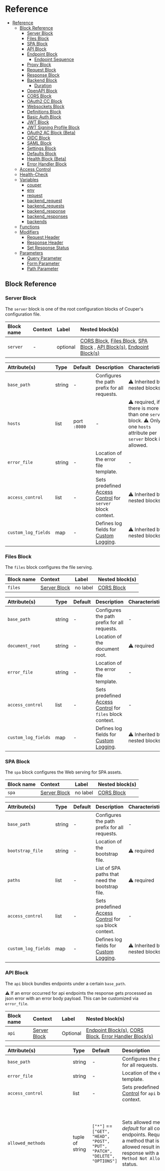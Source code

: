 # Reference

- [Reference](#reference)
  - [Block Reference](#block-reference)
    - [Server Block](#server-block)
    - [Files Block](#files-block)
    - [SPA Block](#spa-block)
    - [API Block](#api-block)
    - [Endpoint Block](#endpoint-block)
      - [Endpoint Sequence](#endpoint-sequence)
    - [Proxy Block](#proxy-block)
    - [Request Block](#request-block)
    - [Response Block](#response-block)
    - [Backend Block](#backend-block)
      - [Duration](#duration)
    - [OpenAPI Block](#openapi-block)
    - [CORS Block](#cors-block)
    - [OAuth2 CC Block](#oauth2-cc-block)
    - [Websockets Block](#websockets-block)
    - [Definitions Block](#definitions-block)
    - [Basic Auth Block](#basic-auth-block)
    - [JWT Block](#jwt-block)
    - [JWT Signing Profile Block](#jwt-signing-profile-block)
    - [OAuth2 AC Block (Beta)](#oauth2-ac-block-beta)
    - [OIDC Block](#oidc-block)
    - [SAML Block](#saml-block)
    - [Settings Block](#settings-block)
    - [Defaults Block](#defaults-block)
    - [Health Block (Beta)](#health-block)
    - [Error Handler Block](#error-handler-block)
  - [Access Control](#access-control)
  - [Health-Check](#health-check)
  - [Variables](#variables)
    - [couper](#couper)
    - [env](#env)
    - [request](#request)
    - [backend_request](#backend_request)
    - [backend_requests](#backend_requests)
    - [backend_response](#backend_response)
    - [backend_responses](#backend_responses)
    - [backends](#backends)
  - [Functions](#functions)
  - [Modifiers](#modifiers)
    - [Request Header](#request-header)
    - [Response Header](#response-header)
    - [Set Response Status](#set-response-status)
  - [Parameters](#parameters)
    - [Query Parameter](#query-parameter)
    - [Form Parameter](#form-parameter)
    - [Path Parameter](#path-parameter)

## Block Reference

### Server Block

The `server` block is one of the root configuration blocks of Couper's configuration file.

| Block name | Context | Label            | Nested block(s) |
| :--------- | :------ | :--------------- | :-------------- |
| `server`   | -       | optional | [CORS Block](#cors-block), [Files Block](#files-block), [SPA Block](#spa-block) , [API Block(s)](#api-block), [Endpoint Block(s)](#endpoint-block) |

| Attribute(s)     | Type   | Default      | Description | Characteristic(s) | Example |
| :--------------- | :----- | :----------- | :---------- | :---------------- | :------ |
| `base_path`      | string | -            | Configures the path prefix for all requests. | &#9888; Inherited by nested blocks. | `base_path = "/api"` |
| `hosts`          | list   | port `:8080` | - | &#9888; required, if there is more than one `server` block. &#9888; Only one `hosts` attribute per `server` block is allowed. | `hosts = ["example.com", "localhost:9090"]` |
| `error_file`     | string | -            | Location of the error file template. | - | `error_file = "./my_error_page.html"` |
| `access_control` | list   | -            | Sets predefined [Access Control](#access-control) for `server` block context. | &#9888; Inherited by nested blocks. | `access_control = ["foo"]` |
| `custom_log_fields` | map | -            | Defines log fields for [Custom Logging](LOGS.md#custom-logging). | &#9888; Inherited by nested blocks. | - |

### Files Block

The `files` block configures the file serving.

| Block name | Context                       | Label    | Nested block(s)           |
| :--------- | :---------------------------- | :------- | :------------------------ |
| `files`    | [Server Block](#server-block) | no label | [CORS Block](#cors-block) |

| Attribute(s)     | Type   | Default | Description | Characteristic(s) | Example |
| :--------------- | :----- | :------ | :---------- | :---------------- | :------ |
| `base_path`      | string | -       | Configures the path prefix for all requests. | - | `base_path = "/files"` |
| `document_root`  | string | -       | Location of the document root. | &#9888; required | `document_root = "./htdocs"` |
| `error_file`     | string | -       | Location of the error file template. | - | - |
| `access_control` | list   | -       | Sets predefined [Access Control](#access-control) for `files` block context. | - | `access_control = ["foo"]` |
| `custom_log_fields` | map | -       | Defines log fields for [Custom Logging](LOGS.md#custom-logging). | &#9888; Inherited by nested blocks. | - |

### SPA Block

The `spa` block configures the Web serving for SPA assets.

| Block name | Context                       | Label    | Nested block(s)           |
| :--------- | :---------------------------- | :------- | :------------------------ |
| `spa`      | [Server Block](#server-block) | no label | [CORS Block](#cors-block) |

| Attribute(s)     | Type   | Default | Description | Characteristic(s) | Example |
| :--------------- | :----- | :------ | :---------- | :---------------- | :------ |
| `base_path`      | string | -       | Configures the path prefix for all requests. | - | `base_path = "/assets"` |
| `bootstrap_file` | string | -       | Location of the bootstrap file. | &#9888; required | `bootstrap_file = "./htdocs/index.html"` |
| `paths`          | list   | -       | List of SPA paths that need the bootstrap file. | &#9888; required | `paths = ["/app/**"]` |
| `access_control` | list   | -       | Sets predefined [Access Control](#access-control) for `spa` block context. | - | `access_control = ["foo"]` |
| `custom_log_fields` | map | -       | Defines log fields for [Custom Logging](LOGS.md#custom-logging). | &#9888; Inherited by nested blocks. | - |

### API Block

The `api` block bundles endpoints under a certain `base_path`.

&#9888; If an error occurred for api endpoints the response gets processed
as json error with an error body payload. This can be customized via `error_file`.

|Block name|Context|Label|Nested block(s)|
| :-----------| :-----------| :-----------| :-----------|
|`api`|[Server Block](#server-block)|Optional| [Endpoint Block(s)](#endpoint-block), [CORS Block](#cors-block), [Error Handler Block(s)](#error-handler-block) |

| Attribute(s) | Type |Default|Description|Characteristic(s)| Example|
| :------------------------------  | :--------------- | :--------------- | :--------------- | :--------------- | :--------------- |
|`base_path`|string|-|Configures the path prefix for all requests.|| `base_path = "/v1"`|
| `error_file` |string|-|Location of the error file template.|-|`error_file = "./my_error_body.json"`|
| `access_control` |list|-|Sets predefined [Access Control](#access-control) for `api` block context.|&#9888; Inherited by nested blocks.| `access_control = ["foo"]`|
| `allowed_methods` | tuple of string | `["*"]` == `["GET", "HEAD", "POST", "PUT", "PATCH", "DELETE", "OPTIONS"]` | Sets allowed methods as _default_ for all contained endpoints. Requests with a method that is not allowed result in an error response with a `405 Method Not Allowed` status. | The default value `*` can be combined with additional methods. Methods are matched case-insensitively. `Access-Control-Allow-Methods` is only sent in response to a [CORS](#cors-block) preflight request, if the method requested by `Access-Control-Request-Method` is an allowed method. | `allowed_methods = ["GET", "POST"]` or `allowed_methods = ["*", "BREW"]` |
| `beta_required_permission` |string or object|-|Permission required to use this API (see [error type](ERRORS.md#error-types) `beta_insufficient_scope`).|If the value is a string, the same permission applies to all request methods. If there are different permissions for different request methods, use an object with the request methods as keys and string values. Methods not specified in this object are not permitted (see [error type](ERRORS.md#error-types) `beta_operation_denied`). `"*"` is the key for "all other methods". A value `""` means "no (additional) permission required".| `beta_required_permission = "read"` or `beta_required_permission = { post = "write", "*" = "" }`|
| `custom_log_fields` | map | - | Defines log fields for [Custom Logging](LOGS.md#custom-logging). | &#9888; Inherited by nested blocks. | - |

### Endpoint Block

`endpoint` blocks define the entry points of Couper. The required _label_
defines the path suffix for the incoming client request. The `path` attribute
changes the path for the outgoing request (compare
[path mapping example](README.md#routing-path-mapping)). Each `endpoint` block must
produce an explicit or implicit client response.

| Block name | Context                                                | Label                                                                  | Nested block(s)                                                                                                                                                      |
|:-----------|:-------------------------------------------------------|:-----------------------------------------------------------------------|:---------------------------------------------------------------------------------------------------------------------------------------------------------------------|
| `endpoint` | [Server Block](#server-block), [API Block](#api-block) | &#9888; required, defines the path suffix for incoming client requests | [Proxy Block(s)](#proxy-block),  [Request Block(s)](#request-block), [Response Block](#response-block), [Error Handler Block(s)](#error-handler-block) |

<!-- TODO: decide how to place "modifier" in the reference table - same for other block which allow modifiers -->

| Attribute(s)            | Type             | Default | Description                                                                                                       | Characteristic(s)                                                                                                                                                                                                                                                                                                                                                                                                                               | Example                                                              |
|:------------------------|:-----------------|:--------|:------------------------------------------------------------------------------------------------------------------|:------------------------------------------------------------------------------------------------------------------------------------------------------------------------------------------------------------------------------------------------------------------------------------------------------------------------------------------------------------------------------------------------------------------------------------------------|:---------------------------------------------------------------------|
| `request_body_limit`    | string           | `64MiB` | Configures the maximum buffer size while accessing `request.form_body` or `request.json_body` content.            | &#9888; Valid units are: `KiB, MiB, GiB`                                                                                                                                                                                                                                                                                                                                                                                                        | `request_body_limit = "200KiB"`                                      |
| `path`                  | string           | -       | Changeable part of the upstream URL. Changes the path suffix of the outgoing request.                             | -                                                                                                                                                                                                                                                                                                                                                                                                                                               | -                                                                    |
| `access_control`        | list             | -       | Sets predefined [Access Control](#access-control) for `endpoint` block context.                                   | -                                                                                                                                                                                                                                                                                                                                                                                                                                               | `access_control = ["foo"]`                                           |
| `allowed_methods`       | tuple of string  | `["*"]` == `["GET", "HEAD", "POST", "PUT", "PATCH", "DELETE", "OPTIONS"]` | Sets allowed methods _overriding_ a default set in the containing `api` block. Requests with a method that is not allowed result in an error response with a `405 Method Not Allowed` status. | The default value `*` can be combined with additional methods. Methods are matched case-insensitively. `Access-Control-Allow-Methods` is only sent in response to a [CORS](#cors-block) preflight request, if the method requested by `Access-Control-Request-Method` is an allowed method. | `allowed_methods = ["GET", "POST"]` or `allowed_methods = ["*", "BREW"]` |
| `beta_required_permission` | string or object | -    | Permission required to use this endpoint (see [error type](ERRORS.md#error-types) `beta_insufficient_scope`).     | If the value is a string, the same permission applies to all request methods. If there are different permissions for different request methods, use an object with the request methods as keys and string values. Methods not specified in this object are not permitted (see [error type](ERRORS.md#error-types) `beta_operation_denied`). `"*"` is the key for "all other methods". A value `""` means "no (additional) permiossion required". | `beta_required_permission = "read"` or `beta_required_permission = { post = "write", "*" = "" }` |
| `custom_log_fields`     | map              | -       | Defines log fields for [Custom Logging](LOGS.md#custom-logging).                                                  | &#9888; Inherited by nested blocks.                                                                                                                                                                                                                                                                                                                                                                                                             | -                                                                    |
| [Modifiers](#modifiers) | -                | -       | -                                                                                                                 | -                                                                                                                                                                                                                                                                                                                                                                                                                                               | -                                                                    |

#### Endpoint Sequence

If `request` and/or `proxy` block definitions are sequential based on their `backend_responses.*` variable references
at load-time they will be executed sequentially. Unexpected responses can be caught with [error handling](ERRORS.md#endpoint-related-error_handler).

### Proxy Block

The `proxy` block creates and executes a proxy request to a backend service.

&#9888; Multiple  `proxy` and [Request Block](#request-block)s are executed in parallel.
<!-- TODO: shorten label text in table below and find better explanation for backend, backend reference or url - same for request block-->

| Block name | Context                           | Label                                                                                                                                                                                                                                          | Nested block(s)                                                                                                                                                                                                                                |
|:-----------|:----------------------------------|:-----------------------------------------------------------------------------------------------------------------------------------------------------------------------------------------------------------------------------------------------|:-----------------------------------------------------------------------------------------------------------------------------------------------------------------------------------------------------------------------------------------------|
| `proxy`    | [Endpoint Block](#endpoint-block) | &#9888; A `proxy` block or [Request Block](#request-block) w/o a label has an implicit label `"default"`. Only **one** `proxy` block or [Request Block](#request-block) w/ label `"default"` per [Endpoint Block](#endpoint-block) is allowed. | [Backend Block](#backend-block) (&#9888; required, if no [Backend Block](#backend-block) reference is defined or no `url` attribute is set.), [Websockets Block](#websockets-block) (&#9888; Either websockets attribute or block is allowed.) |

| Attribute(s)            | Type           | Default | Description                                                                                                                                                                                                                                                      | Characteristic(s)                                                                      | Example             |
|:------------------------|:---------------|:--------|:-----------------------------------------------------------------------------------------------------------------------------------------------------------------------------------------------------------------------------------------------------------------|:---------------------------------------------------------------------------------------|:--------------------|
| `backend`               | string         | -       | [Backend Block](#backend-block) reference, defined in [Definitions Block](#definitions-block)                                                                                                                                                                    | &#9888; required, if no [Backend Block](#backend-block) or `url` attribute is defined. | `backend = "foo"`   |
| `expected_status`       | list of number | -       | If defined, the response status code will be verified against this list of codes. If the status-code is unexpected an [`unexpected_status` error](ERRORS.md#error-types) can be handled with an [`error_handler`](ERRORS.md#endpoint-related-error_handler). | -                                                                                      | -                   |
| `url`                   | string         | -       | If defined, the host part of the URL must be the same as the `origin` attribute of the [Backend Block](#backend-block) (if defined).                                                                                                                             | -                                                                                      | -                   |
| `websockets`            | bool           | false   | Allows support for websockets. This attribute is only allowed in the 'default' `proxy` block. Other `proxy` blocks, [Request Blocks](#request-block) or [Response Blocks](#response-block) are not allowed in the current [Endpoint Block](#endpoint-block).     | &#9888; Either websockets attribute or block is allowed.                               | `websockets = true` |
| [Modifiers](#modifiers) | -              | -       | -                                                                                                                                                                                                                                                                | -                                                                                      | -                   |

### Request Block

The `request` block creates and executes a request to a backend service.

&#9888; Multiple [Proxy](#proxy-block) and `request` blocks are executed in parallel.

| Block name | Context                           | Label                                                                                                                                                                                                                                                                      | Nested block(s)                                                                                                             |
|:-----------|:----------------------------------|:---------------------------------------------------------------------------------------------------------------------------------------------------------------------------------------------------------------------------------------------------------------------------|:----------------------------------------------------------------------------------------------------------------------------|
| `request`  | [Endpoint Block](#endpoint-block)  |&#9888; A [Proxy Block](#proxy-block) or [Request Block](#request-block) w/o a label has an implicit label `"default"`. Only **one** [Proxy Block](#proxy-block) or [Request Block](#request-block) w/ label `"default"` per [Endpoint Block](#endpoint-block) is allowed.|[Backend Block](#backend-block) (&#9888; required, if no `backend` block reference is defined or no `url` attribute is set.|
<!-- TODO: add available http methods -->

| Attribute(s)      | Type                                  | Default | Description                                                                                                                                                                                                                                                                                      | Characteristic(s)                                                                                                                                                                      | Example           |
|:------------------|:--------------------------------------|:--------|:-------------------------------------------------------------------------------------------------------------------------------------------------------------------------------------------------------------------------------------------------------------------------------------------------|:---------------------------------------------------------------------------------------------------------------------------------------------------------------------------------------|:------------------|
| `backend`         | string                                | -       | `backend` block reference, defined in [Definitions Block](#definitions-block)                                                                                                                                                                                                                    | &#9888; required, if no [Backend Block](#backend-block) is defined.                                                                                                                    | `backend = "foo"` |
| `body`            | string                                | -       | -                                                                                                                                                                                                                                                                                                | Creates implicit default `Content-Type: text/plain` header field.                                                                                                                      | -                 |
| `expected_status` | list of number                        | -       | If defined, the response status code will be verified against this list of codes. If the status-code is unexpected an [`unexpected_status` error](ERRORS.md#error-types) can be handled with an [`error_handler`](ERRORS.md#endpoint-related-error_handler).                                 | -                                                                                                                                                                                      | -                 |
| `form_body`       | map                                   | -       | -                                                                                                                                                                                                                                                                                                | Creates implicit default `Content-Type: application/x-www-form-urlencoded` header field.                                                                                               | -                 |
| `headers`         | map                                   | -       | -                                                                                                                                                                                                                                                                                                | Same as `set_request_headers` in [Request Header](#request-header).                                                                                                                    | -                 |
| `json_body`       | null, bool, number, string, map, list | -       | -                                                                                                                                                                                                                                                                                                | Creates implicit default `Content-Type: text/plain` header field.                                                                                                                      | -                 |
| `method`          | string                                | `GET`   | -                                                                                                                                                                                                                                                                                                | -                                                                                                                                                                                      | -                 |
| `query_params`    | -                                     | -       | -                                                                                                                                                                                                                                                                                                | Same as `set_query_params` in [Query Parameter](#query-parameter).                                                                                                                     | -                 |
| `url`             | string                                | -       | -                                                                                                                                                                                                                                                                                                | If defined, the host part of the URL must be the same as the `origin` attribute of the used [Backend Block](#backend-block) or [Backend Block Reference](#backend-block) (if defined). | -                 |

### Response Block

The `response` block creates and sends a client response.

|Block name|Context|Label|Nested block(s)|
| :-----------| :-----------| :-----------| :-----------|
|`response`|[Endpoint Block](#endpoint-block)|no label|-|

| Attribute(s) | Type |Default|Description|Characteristic(s)| Example|
| :------------------------------ | :--------------- | :--------------- | :--------------- | :--------------- | :--------------- |
| `body`         | string|-|-|Creates implicit default `Content-Type: text/plain` header field.|-|
| `json_body`    | null, bool, number, string, map, list|-|-|Creates implicit default `Content-Type: application/json` header field.|-|
| `status`       | integer|`200`|HTTP status code.|-|-|
| `headers`      |map|-|Same as `set_response_headers` in [Request Header](#response-header).                  |-|-|

### Backend Block

The `backend` block defines the connection to a local/remote backend service.

&#9888; Backends can be defined in the [Definitions Block](#definitions-block) and referenced by _label_.

|Block name|Context|Label|Nested block(s)|
| :----------| :-----------| :-----------| :-----------|
|`backend`| [Definitions Block](#definitions-block), [Proxy Block](#proxy-block), [Request Block](#request-block), [OAuth2 CC Block](#oauth2-block), [JWT Block](#jwt-block), [OAuth2 AC Block (beta)](#beta-oauth2-block), [OIDC Block](#oidc-block)| &#9888; required, when defined in [Definitions Block](#definitions-block)| [OpenAPI Block](#openapi-block), [OAuth2 CC Block](#oauth2-block), [Health Block](#health-block)|

| Attribute(s) | Type |Default|Description|Characteristic(s)| Example|
| :------------------------------ | :--------------- | :--------------- | :--------------- | :--------------- | :--------------- |
| `basic_auth`                    | string|-|Basic auth for the upstream request. | format is `username:password`|-|
| `custom_log_fields`             | map                 | -             | Defines log fields for [Custom Logging](LOGS.md#custom-logging). | - | - |
| `hostname`                      | string |-|Value of the HTTP host header field for the origin request. |Since `hostname` replaces the request host the value will also be used for a server identity check during a TLS handshake with the origin.|-|
| `origin`                        |string|-|URL to connect to for backend requests.|&#9888; required.  &#9888; Must start with the scheme `http://...`.|-|
| `path`                          | string|-|Changeable part of upstream URL.|-|-|
| `path_prefix`                   | string|-|Prefixes all backend request paths with the given prefix|-|-|
| `connect_timeout`                | [duration](#duration) | `10s`      | The total timeout for dialing and connect to the origin.   |-                                   |-|
| `disable_certificate_validation` | bool               | `false`       | Disables the peer certificate validation.                                              |      - |-|
| `disable_connection_reuse`       | bool               | `false`        | Disables reusage of connections to the origin.                                          |    -  |-|
| `http2`                          | bool               | `false`         | Enables the HTTP2 support.                                                               | -    |-|
| `max_connections`                | integer                | `0` (unlimited) | The maximum number of concurrent connections in any state (_active_ or _idle_) to the origin. |-|-|
| `proxy`                          | string             | -| A proxy URL for the related origin request.      |-   | `http://SERVER-IP_OR_NAME:PORT`|
| `timeout`                        | [duration](#duration) | `300s`          | The total deadline duration a backend request has for write and read/pipe.               |-     |-|
| `ttfb_timeout`                   | [duration](#duration) | `60s`           | The duration from writing the full request to the origin and receiving the answer.        |-    |-|
| [Modifiers](#modifiers)           |- |-|All [Modifiers](#modifiers)|-|-|

#### Duration

| Duration units | Description  |
| :------------- | :----------- |
| `ns`           | nanoseconds  |
| `us` (or `µs`) | microseconds |
| `ms`           | milliseconds |
| `s`            | seconds      |
| `m`            | minutes      |
| `h`            | hours        |

### OpenAPI Block

The `openapi` block configures the backends proxy behavior to validate outgoing
and incoming requests to and from the origin. Preventing the origin from invalid
requests, and the Couper client from invalid answers. An example can be found
[here](https://github.com/avenga/couper-examples/blob/master/backend-validation/README.md).
To do so Couper uses the [OpenAPI 3 standard](https://www.openapis.org/) to load
the definitions from a given document defined with the `file` attribute.

&#9888; While ignoring request violations an invalid method or path would
lead to a non-matching _route_ which is still required for response validations.
In this case the response validation will fail if not ignored too.

|Block name|Context|Label|Nested block(s)|
| :-----------| :-----------| :-----------| :-----------|
|`openapi`| [Backend Block](#backend-block)|-|-|

| Attribute(s) | Type |Default|Description|Characteristic(s)| Example|
| :------------------------------ | :--------------- | :--------------- | :--------------- | :--------------- | :--------------- |
| `file`                       |string|-|OpenAPI yaml definition file.|&#9888; required|`file = "openapi.yaml"`|
| `ignore_request_violations`  |bool|`false`|Log request validation results, skip error handling. |-|-|
| `ignore_response_violations` |bool|`false`|Log response validation results, skip error handling.|-|-|

### CORS Block

The `cors` block configures the CORS (Cross-Origin Resource Sharing) behavior in Couper.

<!--TODO: check if this information is correct -->
&#9888; Overrides the CORS behavior of the parent block.

|Block name|Context|Label|Nested block(s)|
| :-----------| :-----------| :-----------| :-----------|
|`cors`|[Server Block](#server-block), [Files Block](#files-block), [SPA Block](#spa-block), [API Block](#api-block).  |no label|-|

| Attribute(s) | Type |Default|Description|Characteristic(s)| Example|
| :------------------------------ | :--------------- | :--------------- | :--------------- | :--------------- | :--------------- |
| `allowed_origins`   | list|-|A list of allowed origin(s).|Can be either of: a string with a single specific origin, `"*"` (all origins are allowed) or an array of specific origins | `allowed_origins = ["https://www.example.com", "https://www.another.host.org"]`|
| `allow_credentials` |bool|`false`| Set to `true` if the response can be shared with credentialed requests (containing `Cookie` or `Authorization` HTTP header fields).|-|-|
| `disable`           | bool|`false`|Set to `true` to disable the inheritance of CORS from the [Server Block](#server-block) in [Files Block](#files-block), [SPA Block](#spa-block) and [API Block](#api-block) contexts.|-|-|
| `max_age`           |[duration](#duration)|-|Indicates the time the information provided by the `Access-Control-Allow-Methods` and `Access-Control-Allow-Headers` response HTTP header fields.|&#9888; Can be cached|`max_age = "1h"`|

**Note:** `Access-Control-Allow-Methods` is only sent in response to a CORS preflight request, if the method requested by `Access-Control-Request-Method` is an allowed method (see the `allowed_method` attribute for [`api`](#api-block) or [`endpoint`](#endpoint-block) blocks).

<a id="oauth2-block"></a>
### OAuth2 CC Block

The `oauth2` block in the [Backend Block](#backend-block) context configures the OAuth2 Client Credentials flow to request a bearer token for the backend request.

|Block name|Context|Label|Nested block(s)|
| :-----------| :-----------| :-----------| :-----------|
|`oauth2`|[Backend Block](#backend-block)|no label|[Backend Block](#backend-block)|

| Attribute(s) | Type |Default|Description|Characteristic(s)| Example|
| :------------------------------ | :--------------- | :--------------- | :--------------- | :--------------- | :--------------- |
| `backend`                       |string|-|[Backend Block Reference](#backend-block)|-|-|
| `grant_type`                    |string|-|-|&#9888; required, to be set to: `client_credentials`|`grant_type = "client_credentials"`|
| `token_endpoint`   |string|-|URL of the token endpoint at the authorization server.|&#9888; required|-|
| `client_id`|  string|-|The client identifier.|&#9888; required|-|
| `client_secret` |string|-|The client password.|&#9888; required.|-|
| `retries` |integer|`1` | The number of retries to get the token and resource, if the resource-request responds with `401 Unauthorized` HTTP status code.|-|-|
| `token_endpoint_auth_method` |string|`client_secret_basic`|Defines the method to authenticate the client at the token endpoint.|If set to `client_secret_post`, the client credentials are transported in the request body. If set to `client_secret_basic`, the client credentials are transported via Basic Authentication.|-|
| `scope`                      |string|-|  A space separated list of requested scopes for the access token.|-| `scope = "read write"` |

The HTTP header field `Accept: application/json` is automatically added to the token request. This can be modified with [request header modifiers](#request-header) in a [backend block](#backend-block).

### Websockets Block

The `websockets` block activates support for websocket connections in Couper.

| Block name | Context | Label            | Nested block(s) |
| :--------- | :------ | :--------------- | :-------------- |
| `websockets` | [Proxy Block](#proxy-block) | no label | - |

| Attribute(s) | Type | Default | Description | Characteristic(s) | Example |
| :----------- | :--- | :------ | :---------- | :---------------- | :------ |
| `timeout` | [duration](#duration) | - | The total deadline duration a websocket connection has to exists. | - | `timeout = 600s` |
| `set_request_headers` | - | - | - | Same as `set_request_headers` in [Request Header](#request-header). | - |

### Definitions Block

Use the `definitions` block to define configurations you want to reuse.

&#9888; [Access Control](#access-control) is **always** defined in the `definitions` block.

|Block name|Context|Label|Nested block(s)|
| :-----------| :-----------| :-----------| :-----------|
|`definitions`|-|no label|[Backend Block(s)](#backend-block), [Basic Auth Block(s)](#basic-auth-block), [JWT Block(s)](#jwt-block), [JWT Signing Profile Block(s)](#jwt-signing-profile-block), [SAML Block(s)](#saml-block), [OAuth2 AC Block(s)](#beta-oauth2-block), [OIDC Block(s)](#oidc-block)|

<!-- TODO: add link to (still missing) example -->

### Basic Auth Block

The  `basic_auth` block lets you configure basic auth for your gateway. Like all
[Access Control](#access-control) types, the `basic_auth` block is defined in the
[Definitions Block](#definitions-block) and can be referenced in all configuration
blocks by its required _label_.

&#9888; If both `user`/`password` and `htpasswd_file` are configured, the incoming
credentials from the `Authorization` request HTTP header field are checked against
`user`/`password` if the user matches, and against the data in the file referenced
by `htpasswd_file` otherwise.

| Block name   | Context | Label | Nested block(s) |
| :----------- | :------ | :---- | :-------------- |
| `basic_auth` | [Definitions Block](#definitions-block) | &#9888; required | [Error Handler Block(s)](#error-handler-block) |

| Attribute(s)    | Type   | Default | Description | Characteristic(s) | Example |
| :-------------- | :----- | :------ | :---------- | :---------------- | :------ |
| `user`          | string | `""`    | The user name. | - | - |
| `password`      | string | `""`    | The corresponding password. | - | - |
| `htpasswd_file` | string | `""`    | The htpasswd file. | Couper uses [Apache's httpasswd](https://httpd.apache.org/docs/current/programs/htpasswd.html) file format. `apr1`, `md5` and `bcrypt` password encryptions are supported. The file is loaded once at startup. Restart Couper after you have changed it. | - |
| `realm`         | string | `""`    | The realm to be sent in a `WWW-Authenticate` response HTTP header field. | - | - |
| `custom_log_fields` | map | - | Defines log fields for [Custom Logging](LOGS.md#custom-logging). | &#9888; Inherited by nested blocks. | - |

The `user` is accessable via `request.context.<label>.user` for successfully authenticated requests.

### JWT Block

The `jwt` block lets you configure JSON Web Token access control for your gateway.
Like all [Access Control](#access-control) types, the `jwt` block is defined in
the [Definitions Block](#definitions-block) and can be referenced in all configuration blocks by its
required _label_.

Since responses from endpoints protected by JWT access controls are not publicly cacheable, a `Cache-Control: private` header field is added to the response, unless this feature is disabled with `disable_private_caching = true`.

|Block name|Context|Label|Nested block(s)|
| :-----------| :-----------| :-----------| :-----------|
| `jwt`| [Definitions Block](#definitions-block)| &#9888; required | [JWKS `backend`](#backend-block), [Error Handler Block(s)](#error-handler-block) |

| Attribute(s) | Type |Default|Description|Characteristic(s)| Example|
| :-------- | :--------------- | :--------------- | :--------------- | :--------------- | :--------------- |
| `cookie`  |string|-|Read token value from a cookie.|cannot be used together with `header` or `token_value` |`cookie = "AccessToken"`|
| `custom_log_fields` | map | - | Defines log fields for [Custom Logging](LOGS.md#custom-logging). | &#9888; Inherited by nested blocks. | - |
| `header`          |string|-|Read token value from a request header field.|&#9888; Implies `Bearer` if `Authorization` (case-insensitive) is used, otherwise any other header name can be used. Cannot be used together with `cookie` or `token_value`.|`header = "Authorization"` |
| `token_value` | string | - | expression to obtain the token | cannot be used together with `cookie` or `header` | `token_value = request.form_body.token[0]`|
| `key`           |string|-|Public key (in PEM format) for `RS*` and `ES*` variants or the secret for `HS*` algorithm.|-|-|
| `key_file`          |string|-|Optional file reference instead of `key` usage.|-|-|
| `signature_algorithm`           |string|-|-|Valid values: `RS256` `RS384` `RS512` `HS256` `HS384` `HS512` `ES256` `ES384` `ES512`|-|
| `claims`               |object|-|Object with claims that must be given for a valid token (equals comparison with JWT payload).| The claim values are evaluated per request. | `claims = { pid = request.path_params.pid }` |
| `required_claims`      |string|-|List of claim names that must be given for a valid token |-|`required_claims = ["roles"]`|
| `beta_scope_claim` |string|-|name of claim specifying the scope of token|The claim value must either be a string containing a space-separated list of scope values or a list of string scope values|`beta_scope_claim = "scope"`|
| `beta_scope_map` |map|-| mapping of scope values to additional scope values | Maps values from `beta_scope_claim` and those created from `beta_roles_map`. The map is called recursively. |`beta_scope_map = { sc1 = ["sc3", "sc4"], sc2 = ["sc5"] }`|
| `beta_roles_claim` |string|-|name of claim specifying the roles of the user represented by the token|The claim value must either be a string containing a space-separated list of role values or a list of string role values|`beta_roles_claim = "roles"`|
| `beta_roles_map` |map|-| mapping of roles to scope values | Non-mapped roles can be assigned with `*` to specific claims. |`beta_roles_map = { role1 = ["scope1", "scope2"], role2 = ["scope3"], "*" = ["public"] }`|
| `jwks_url` | string | - | URI pointing to a set of [JSON Web Keys (RFC 7517)](https://datatracker.ietf.org/doc/html/rfc7517) | - | `jwks_url = "http://identityprovider:8080/jwks.json"` |
| `jwks_ttl` | [duration](#duration) | `"1h"` | Time period the JWK set stays valid and may be cached. | - | `jwks_ttl = "1800s"` |
| `backend`  | string| - | [backend reference](#backend-block) for enhancing JWKS requests| - | `backend = "jwks_backend"` |
| `disable_private_caching` | bool | `false` | If set to `true`, Couper does not add the `private` directive to the `Cache-Control` HTTP header field value. | - | - |

The attributes `header`, `cookie` and `token_value` are mutually exclusive.
If all three attributes are missing, `header = "Authorization"` will be implied, i.e. the token will be read from the incoming `Authorization` header.

If the key to verify the signatures of tokens does not change over time, it should be specified via either `key` or `key_file` (together with `signature_algorithm`).
Otherwise, a JSON web key set should be referenced via `jwks_url`; in this case, the tokens need a `kid` header.

A JWT access control configured by this block can extract scope values from

- the value of the claim specified by `beta_scope_claim` and
- the result of mapping the value of the claim specified by `beta_roles_claim` using the `beta_roles_map`.

The `jwt` block may also be referenced by the [`jwt_sign()` function](#functions), if it has a `signing_ttl` defined. For `HS*` algorithms the signing key is taken from `key`/`key_file`, for `RS*` and `ES*` algorithms, `signing_key` or `signing_key_file` have to be specified.

*Note:* A `jwt` block with `signing_ttl` cannot have the same label as a `jwt_signing_profile` block.

| Attribute(s) | Type |Default|Description|Characteristic(s)| Example|
| :-------- | :--------------- | :--------------- | :--------------- | :--------------- | :--------------- |
| `signing_key`       |string|-|Private key (in PEM format) for `RS*` and `ES*` variants.|-|-|
| `signing_key_file`  |string|-|Optional file reference instead of `signing_key` usage.|-|-|
| `signing_ttl`       |[duration](#duration)|-|The token's time-to-live (creates the `exp` claim).|-|-|

### JWT Signing Profile Block

The `jwt_signing_profile` block lets you configure a JSON Web Token signing
profile for your gateway. It is referenced in the [`jwt_sign()` function](#functions)
by its required _label_.

An example can be found
[here](https://github.com/avenga/couper-examples/blob/master/creating-jwt/README.md).

|Block name|Context|Label|Nested block(s)|
| :-----------| :-----------| :-----------| :-----------|
|`jwt_signing_profile`| [Definitions Block](#definitions-block)| &#9888; required |-|

| Attribute(s) | Type |Default|Description|Characteristic(s)| Example|
| :------------------------------ | :--------------- | :--------------- | :--------------- | :--------------- | :--------------- |
| `key`  |string|-|Private key (in PEM format) for `RS*` and `ES*` variants or the secret for `HS*` algorithm.|-|-|
| `key_file`  |string|-|Optional file reference instead of `key` usage.|-|-|
| `signature_algorithm`|-|-|-|&#9888; required. Valid values: `RS256` `RS384` `RS512` `HS256` `HS384` `HS512` `ES256` `ES384` `ES512`|-|
| `ttl`  |[duration](#duration)|-|The token's time-to-live (creates the `exp` claim).|-|-|
| `claims` |object|-|Default claims for the JWT payload.| The claim values are evaluated per request. |`claims = { iss = "https://the-issuer.com" }`|
| `headers` | object | - | Additional header fields for the JWT. | `alg` and `typ` cannot be set. | `headers = { kid = "my-key-id" }` |

<a id="beta-oauth2-block"></a>
### OAuth2 AC Block (Beta)

The `beta_oauth2` block lets you configure the `oauth2_authorization_url()` [function](#functions) and an access
control for an OAuth2 **Authorization Code Grant Flow** redirect endpoint.
Like all [Access Control](#access-control) types, the `beta_oauth2` block is defined in the [Definitions Block](#definitions-block) and can be referenced in all configuration blocks by its required _label_.

|Block name|Context|Label|Nested block(s)|
| :-----------| :-----------| :-----------| :-----------|
|`beta_oauth2`| [Definitions Block](#definitions-block)| &#9888; required | [Backend Block](#backend-block), [Error Handler Block](#error-handler-block) |

| Attribute(s) | Type |Default|Description|Characteristic(s)| Example|
| :------------------------------ | :--------------- | :--------------- | :--------------- | :--------------- | :--------------- |
| `backend`                       |string|-|[Backend Block Reference](#backend-block)| &#9888; Do not disable the peer certificate validation with `disable_certificate_validation = true`! |-|
| `authorization_endpoint` | string |-| The authorization server endpoint URL used for authorization. |&#9888; required|-|
| `token_endpoint` | string |-| The authorization server endpoint URL used for requesting the token. |&#9888; required|-|
| `token_endpoint_auth_method` |string|`client_secret_basic`|Defines the method to authenticate the client at the token endpoint.|If set to `client_secret_post`, the client credentials are transported in the request body. If set to `client_secret_basic`, the client credentials are transported via Basic Authentication.|-|
| `redirect_uri` | string |-| The Couper endpoint for receiving the authorization code. |&#9888; required. Relative URL references are resolved against the origin of the current request URL. The origin can be changed with the [`accept_forwarded_url`](#settings-block) attribute if Couper is running behind a proxy. |-|
| `grant_type` |string|-| The grant type. |&#9888; required, to be set to: `authorization_code`|`grant_type = "authorization_code"`|
| `client_id`|  string|-|The client identifier.|&#9888; required|-|
| `client_secret` |string|-|The client password.|&#9888; required.|-|
| `scope` |string|-| A space separated list of requested scopes for the access token.| - | `scope = "read write"` |
| `verifier_method` | string | - | The method to verify the integrity of the authorization code flow | &#9888; required, available values: `ccm_s256` (`code_challenge` parameter with `code_challenge_method` `S256`), `state` (`state` parameter) | `verifier_method = "ccm_s256"` |
| `verifier_value` | string or expression | - | The value of the (unhashed) verifier. | &#9888; required; e.g. using cookie value created with [`oauth2_verifier()` function](#functions) | `verifier_value = request.cookies.verifier` |
| `custom_log_fields` | map | - | Defines log fields for [Custom Logging](LOGS.md#custom-logging). | &#9888; Inherited by nested blocks. | - |

If the authorization server supports the `code_challenge_method` `S256` (a.k.a. PKCE, see RFC 7636), we recommend `verifier_method = "ccm_s256"`.

The HTTP header field `Accept: application/json` is automatically added to the token request. This can be modified with [request header modifiers](#request-header) in a [backend block](#backend-block).

### OIDC Block

The `oidc` block lets you configure the `oauth2_authorization_url()` [function](#functions) and an access
control for an OIDC **Authorization Code Grant Flow** redirect endpoint.
Like all [Access Control](#access-control) types, the `oidc` block is defined in the [Definitions Block](#definitions-block) and can be referenced in all configuration blocks by its required _label_.

| Block name | Context                                 | Label            | Nested block(s)                                                                                  |
|:-----------|:----------------------------------------|:-----------------|:-------------------------------------------------------------------------------------------------|
| `oidc`     | [Definitions Block](#definitions-block) | &#9888; required | [Backend Block](#backend-block), [Error Handler Block](#error-handler-block) |


| Attribute(s)                 | Type                  | Default               | Description                                                                    | Characteristic(s)                                                                                                                                                                                                                 | Example                                     |
|:-----------------------------|:----------------------|:----------------------|:-------------------------------------------------------------------------------|:----------------------------------------------------------------------------------------------------------------------------------------------------------------------------------------------------------------------------------|:--------------------------------------------|
| `backend`                    | string                | -                     | [Backend Block Reference](#backend-block)                                      | &#9888; Do not disable the peer certificate validation with `disable_certificate_validation = true`!                                                                                                                              | -                                           |
| `configuration_url`          | string                | -                     | The OpenID configuration URL.                                                  | &#9888; required                                                                                                                                                                                                                  | -                                           |
| `configuration_ttl`          | [duration](#duration) | `1h`                  | The duration to cache the OpenID configuration located at `configuration_url`. | -                                                                                                                                                                                                                                 | `configuration_ttl = "1d"`                  |
| `token_endpoint_auth_method` | string                | `client_secret_basic` | Defines the method to authenticate the client at the token endpoint.           | If set to `client_secret_post`, the client credentials are transported in the request body. If set to `client_secret_basic`, the client credentials are transported via Basic Authentication.                                     | -                                           |
| `redirect_uri`               | string                | -                     | The Couper endpoint for receiving the authorization code.                      | &#9888; required. Relative URL references are resolved against the origin of the current request URL. The origin can be changed with the [`accept_forwarded_url`](#settings-block) attribute if Couper is running behind a proxy. | -                                           |
| `client_id`                  | string                | -                     | The client identifier.                                                         | &#9888; required                                                                                                                                                                                                                  | -                                           |
| `client_secret`              | string                | -                     | The client password.                                                           | &#9888; required.                                                                                                                                                                                                                 | -                                           |
| `scope`                      | string                | -                     | A space separated list of requested scopes for the access token.               | `openid` is automatically added.                                                                                                                                                                                                  | `scope = "profile read"`                    |
| `verifier_method`            | string                | -                     | The method to verify the integrity of the authorization code flow              | available values: `ccm_s256` (`code_challenge` parameter with `code_challenge_method` `S256`), `nonce` (`nonce` parameter)                                                                                                        | `verifier_method = "nonce"`                 |
| `verifier_value`             | string or expression  | -                     | The value of the (unhashed) verifier.                                          | &#9888; required; e.g. using cookie value created with [`oauth2_verifier()` function](#functions)                                                                                                                                 | `verifier_value = request.cookies.verifier` |
| `custom_log_fields`          | map                   | -                     | Defines log fields for [Custom Logging](LOGS.md#custom-logging).               | &#9888; Inherited by nested blocks.                                                                                                                                                                                               | -                                           |
| `configuration_backend`      | string                | -                     | [Backend Block Reference](#backend-block)                                      | &#9888; Do not disable the peer certificate validation with `disable_certificate_validation = true`!                                                                                                                              | -                                           |
| `jwks_uri_backend`           | string                | -                     | [Backend Block Reference](#backend-block)                                      | &#9888; Do not disable the peer certificate validation with `disable_certificate_validation = true`!                                                                                                                              | -                                           |
| `token_backend`              | string                | -                     | [Backend Block Reference](#backend-block)                                      | &#9888; Do not disable the peer certificate validation with `disable_certificate_validation = true`!                                                                                                                              | -                                           |
| `userinfo_backend`           | string                | -                     | [Backend Block Reference](#backend-block)                                      | &#9888; Do not disable the peer certificate validation with `disable_certificate_validation = true`!                                                                                                                              | -                                           |

In most cases, referencing one `backend` (backend attribute) for all the backend requests sent by the OIDC client is enough.
You should only use `configuration_backend`, `jwks_uri_backend`, `token_backend` or `userinfo_backend` if you need to configure a specific behaviour for the respective request (e.g. timeouts).

If the OpenID server supports the `code_challenge_method` `S256` the default value for `verifier_method`is `ccm_s256`, `nonce` otherwise.

The HTTP header field `Accept: application/json` is automatically added to the token request. This can be modified with [request header modifiers](#request-header) in a [backend block](#backend-block).

### SAML Block

The `saml` block lets you configure the `saml_sso_url()` [function](#functions) and an access
control for a SAML Assertion Consumer Service (ACS) endpoint.
Like all [Access Control](#access-control) types, the `saml` block is defined in
the [Definitions Block](#definitions-block) and can be referenced in all configuration blocks by its
required _label_.

|Block name|Context|Label|Nested block(s)|
| :--------| :-----------| :-----------| :-----------|
|`saml`| [Definitions Block](#definitions-block)| &#9888; required | [Error Handler Block](#error-handler-block) |

| Attribute(s)        | Type | Default | Description | Characteristic(s) | Example |
| :------------------------------ | :--------------- | :--------------- | :--------------- | :--------------- | :--------------- |
| `idp_metadata_file` | string | - | File reference to the Identity Provider metadata XML file. | &#9888; required | - |
| `sp_acs_url`        | string | - | The URL of the Service Provider's ACS endpoint. | &#9888; required. Relative URL references are resolved against the origin of the current request URL. The origin can be changed with the [`accept_forwarded_url`](#settings-block) attribute if Couper is running behind a proxy. | - |
| `sp_entity_id`      | string | - | The Service Provider's entity ID. |&#9888; required | - |
| `array_attributes`  | string | `[]` | A list of assertion attributes that may have several values. | Results in at least an empty array in `request.context.<label>.attributes.<name>` | `array_attributes = ["memberOf"]` |
| `custom_log_fields` | map | - | Defines log fields for [Custom Logging](LOGS.md#custom-logging). | &#9888; Inherited by nested blocks. | - |

Some information from the assertion consumed at the ACS endpoint is provided in the context at `request.context.<label>`:

- the `NameID` of the assertion's `Subject` (`request.context.<label>.sub`)
- the session expiry date `SessionNotOnOrAfter` (as UNIX timestamp: `request.context.<label>.exp`)
- the attributes (`request.context.<label>.attributes.<name>`)

### Health Block

Defines a recurring health check request for its backend. Results can be obtained via the [`backends.<label>.health` variables](#backends).
Changes in health states and related requests will be logged. Default User-Agent will be `Couper / <version> health-check` if not provided
via `headers` attribute.

| Block name    | Context                           | Label | Nested block |
|:--------------|:----------------------------------|:------|:-------------|
| `beta_health` | [`backend` block](#backend-block) | –     |              |

| Attributes          | Type                  | Default             | Description                                        | Characteristics       | Example                            |
|:--------------------|:----------------------|:--------------------|:---------------------------------------------------|:----------------------|:-----------------------------------|
| `expect_status`     | number                | `200`, `204`, `301` | wanted response status code                        |                       | `expect_status =  418`             |
| `expect_text`       | string                | –                   | text response body must contain                    |                       | `expect_text = alive`              |
| `failure_threshold` | number                | `2`                 | failed checks needed to consider backend unhealthy |                       | `failure_threshold = 3`            |
| `headers`           | map                   | –                   | request headers                                    |                       | `headers = {User-Agent: "health"}` |
| `interval`          | [duration](#duration) | `"2s"`              | time interval for recheck                          |                       | `timeout = "5s"`                   |
| `path`              | string                | –                   | URL path/query on backend host                     |                       | `path = "/health"`                 |
| `timeout`           | [duration](#duration) | `"2s"`              | maximum allowed time limit                         | bounded by `interval` | `timeout = "3s"`                   |

### Settings Block

The `settings` block lets you configure the more basic and global behavior of your
gateway instance.

| Context | Label    | Nested block(s) |
|:--------|:---------|:----------------|
| -       | no label | -               |

| Attribute(s)                    | Type   | Default             | Description | Characteristic(s) | Example |
|:--------------------------------| :----- | :------------------ | :---------- | :---------------- | :------ |
| `accept_forwarded_url`          | list   | `[]`                | Which `X-Forwarded-*` request headers should be accepted to change the [request variables](#request) `url`, `origin`, `protocol`, `host`, `port`. Valid values: `proto`, `host`, `port`. The port in `X-Forwarded-Port` takes precedence over a port in `X-Forwarded-Host`. | Affects relative url values for [`sp_acs_url`](#saml-block) attribute and `redirect_uri` attribute within [beta_oauth2](#beta-oauth2-block) & [oidc](#oidc-block). | `["proto","host","port"]` |
| `default_port`                  | number | `8080`              | Port which will be used if not explicitly specified per host within the [`hosts`](#server-block) list. |-|-|
| `health_path`                   | string | `/healthz`          | Health path which is available for all configured server and ports. |-|-|
| `https_dev_proxy`               | list   | `[]`                | List of tls port mappings to define the tls listen port and the target one. A self-signed certificate will be generated on the fly based on given hostname. | Certificates will be hold in memory and are generated once. | `["443:8080", "8443:8080"]` |
| `log_format`                    | string | `common`            | Switch for tab/field based colored view or json log lines. |-|-|
| `log_level`                     | string | `info`              | Set the log-level to one of: `info`, `panic`, `fatal`, `error`, `warn`, `debug`, `trace`. |-|-|
| `log_pretty`                    | bool   | `false`             | Global option for `json` log format which pretty prints with basic key coloring. |-|-|
| `no_proxy_from_env`             | bool   | `false`             | Disables the connect hop to configured [proxy via environment](https://godoc.org/golang.org/x/net/http/httpproxy). |-|-|
| `request_id_accept_from_header` | string |  `""`               | Name of a client request HTTP header field that transports the `request.id` which Couper takes for logging and transport to the backend (if configured). |-| `X-UID` |
| `request_id_backend_header`     | string | `Couper-Request-ID` | Name of a HTTP header field which Couper uses to transport the `request.id` to the backend. |-|-|
| `request_id_client_header`      | string | `Couper-Request-ID` | Name of a HTTP header field which Couper uses to transport the `request.id` to the client. |-|-|
| `request_id_format`             | string | `common`            | If set to `uuid4` a rfc4122 uuid is used for `request.id` and related log fields. |-|-|
| `secure_cookies`                | string | `""`                | If set to `"strip"`, the `Secure` flag is removed from all `Set-Cookie` HTTP header fields. |-|-|
| `xfh`                           | bool   | `false`             | Option to use the `X-Forwarded-Host` header as the request host.  | - | - |
| `beta_metrics`                  | bool   | `false`             | Option to enable the Prometheus [metrics](METRICS.md) exporter. | - | - |
| `beta_metrics_port`             | number | `9090`              | Prometheus exporter listen port. | - | - |
| `beta_service_name`             | string | `couper`            | The service name which applies to the `service_name` metric labels. | - | - |
| `ca_file`                       | string | `""`                | Option for adding the given PEM encoded ca-certificate to the existing system certificate pool for all outgoing connections. |-|-|

### Defaults Block

The `defaults` block lets you define default values.

| Block name  |Context|Label|Nested block(s)|
| :-----------| :-----------| :-----------| :-----------|
| `defaults`  | -| -| -|

| Attribute(s) | Type |Default|Description|Characteristic(s)| Example|
| :------------------------------ | :--------------- | :--------------- | :--------------- | :--------------- | :--------------- |
| `environment_variables` | map | – | One or more environment variable assigments|-|`environment_variables = {ORIGIN = "https://httpbin.org" ...}`|

Examples:

- [`environment_variables`](https://github.com/avenga/couper-examples/blob/master/env-var/README.md).

### Error Handler Block

The `error_handler` block lets you configure the handling of errors thrown in components configured by the parent blocks.

The error handler label specifies which [error type](ERRORS.md#error-types) should be handled. Multiple labels are allowed. The label can be omitted to catch all relevant errors. This has the same behavior as the error type `*`, that catches all errors explicitly.

Concerning child blocks and attributes, the `error_handler` block is similar to an [Endpoint Block](#endpoint-block).

| Block name  |Context|Label|Nested block(s)|
| :-----------| :-----------| :-----------| :-----------|
| `error_handler` | [API Block](#api-block), [Endpoint Block](#endpoint-block), [Basic Auth Block](#basic-auth-block), [JWT Block](#jwt-block), [OAuth2 AC Block (Beta)](#oauth2-ac-block-beta), [OIDC Block](#oidc-block), [SAML Block](#saml-block) | optional | [Proxy Block(s)](#proxy-block),  [Request Block(s)](#request-block), [Response Block](#response-block), [Error Handler Block(s)](#error-handler-block) |

| Attribute(s)            | Type             | Default | Description                                                                                                       | Characteristic(s)                                                                                                                                                                                                                                                                                                                                                                                                                               | Example                                                              |
|:------------------------|:-----------------|:--------|:------------------------------------------------------------------------------------------------------------------|:------------------------------------------------------------------------------------------------------------------------------------------------------------------------------------------------------------------------------------------------------------------------------------------------------------------------------------------------------------------------------------------------------------------------------------------------|:---------------------------------------------------------------------|
| `custom_log_fields`     | map              | -       | Defines log fields for [Custom Logging](LOGS.md#custom-logging).                                                  | &#9888; Inherited by nested blocks.                                                                                                                                                                                                                                                                                                                                                                                                             | -                                                                    |
| [Modifiers](#modifiers) | -                | -       | -                                                                                                                 | -                                                                                                                                                                                                                                                                                                                                                                                                                                               | -                                                                    |

Examples:

- [Error Handling for Access Controls](https://github.com/avenga/couper-examples/blob/master/error-handling-ba/README.md).

## Access Control

The configuration of access control is twofold in Couper: You define the particular
type (such as `jwt` or `basic_auth`) in `definitions`, each with a distinct label (must not be one of the reserved names: `scopes`).
Anywhere in the `server` block those labels can be used in the `access_control`
list to protect that block. &#9888; access rights are inherited by nested blocks.
You can also disable `access_control` for blocks. By typing `disable_access_control = ["bar"]`,
the `access_control` type `bar` will be disabled for the corresponding block context.

All access controls have an option to handle related errors. Please refer to [Errors](ERRORS.md).

## Health-Check

The health check will answer a status `200 OK` on every port with the configured
`health_path`. As soon as the gateway instance will receive a `SIGINT` or `SIGTERM`
the check will return a status `500 StatusInternalServerError`. A shutdown delay
of `5s` for example allows the server to finish all running requests and gives a load-balancer
time to pick another gateway instance. After this delay the server goes into
shutdown mode with a deadline of `5s` and no new requests will be accepted.
The shutdown timings defaults to `0` which means no delaying with development setups.
Both durations can be configured via environment variable. Please refer to the [docker document](../DOCKER.md).

## Variables

### `couper`

| Variable                         | Type   | Description                                                                                                                                                                                                                                                                         | Example |
| :------------------------------- | :----- | :---------------------------------------------------------------------------------------------------------------------------------------------------------------------------------------------------------------------------------------------------------------------------------- | :------ |
| `version`                        | string | Couper's version number                                                                                                                                                                                                                                                             | `1.3.1` |

### `env`

Environment variables can be accessed everywhere within the configuration file
since these references get evaluated at start.

You may provide default values by means of `environment_variables` in the [`defaults` block](#defaults-block):

```hcl
// ...
   origin = env.ORIGIN
// ...
defaults {
  environment_variables = {
    ORIGIN = "http://localhost/"
    TIMEOUT = "3s"
  }
}
```

### `request`

| Variable                         | Type            | Description                                                                                                                                                                                                                                                                         | Example                                     |
| :------------------------------- | :-------------- | :---------------------------------------------------------------------------------------------------------------------------------------------------------------------------------------------------------------------------------------------------------------------------------- | :------------------------------------------ |
| `id`                             | string          | Unique request id                                                                                                                                                                                                                                                                   |                                             |
| `method`                         | string          | HTTP method                                                                                                                                                                                                                                                                         | `GET`                                       |
| `headers.<name>`                 | string          | HTTP request header value for requested lower-case key                                                                                                                                                                                                                              |                                             |
| `cookies.<name>`                 | string          | Value from `Cookie` request header for requested key (&#9888; last wins!)                                                                                                                                                                                                           |                                             |
| `query.<name>`                   | tuple of string | Query parameter values                                                                                                                                                                                                                                                              |                                             |
| `path_params.<name>`             | string          | Value from a named path parameter defined within an endpoint path label                                                                                                                                                                                                             |                                             |
| `body`                           | string          | Request message body                                                                                                                                                                                                                                                                |                                             |
| `form_body.<name>`               | tuple of string | Parameter in a `application/x-www-form-urlencoded` body                                                                                                                                                                                                                             |                                             |
| `json_body.<name>`               | various         | Access json decoded object properties. Media type must be `application/json` or `application/*+json`.                                                                                                                                                                               |                                             |
| `context.<name>.<property_name>` | various         | Request context containing information from the [Access Control](#access-control).                                                                                                                                                                                                  |                                             |
| `url`                            | string          | Request URL                                                                                                                                                                                                                                                                         | `https://www.example.com/path/to?q=val&a=1` |
| `origin`                         | string          | Origin of the request URL                                                                                                                                                                                                                                                           | `https://www.example.com`                   |
| `protocol`                       | string          | Request protocol                                                                                                                                                                                                                                                                    | `https`                                     |
| `host`                           | string          | Host of the request URL                                                                                                                                                                                                                                                             | `www.example.com`                           |
| `port`                           | integer         | Port of the request URL                                                                                                                                                                                                                                                             | `443`                                       |
| `path`                           | string          | Request URL path                                                                                                                                                                                                                                                                    | `/path/to`                                  |

The value of `context.<name>` depends on the type of block referenced by `<name>`.

For a [Basic Auth](#basic-auth-block) and successfully authenticated request the variable contains the `user` name.

For a [JWT Block](#jwt-block) the variable contains claims from the JWT used for [Access Control](#access-control).

For a [SAML Block](#saml-block) the variable contains

- `sub`: the `NameID` of the SAML assertion
- `exp`: optional expiration date (value of `SessionNotOnOrAfter` of the SAML assertion)
- `attributes`: a map of attributes from the SAML assertion

For an [OAuth2 AC Block](#beta-oauth2-block), the variable contains the response from the token endpoint, e.g.

- `access_token`: the access token retrieved from the token endpoint
- `token_type`: the token type
- `expires_in`: the token lifetime
- `scope`: the granted scope (if different from the requested scope)

and for OIDC additionally:

- `id_token`: the ID token
- `id_token_claims`: a map of claims from the ID token
- `userinfo`: a map of claims retrieved from the userinfo endpoint


### `backends`

`backends.<label>` allows access to backend information.

| Variable | Type   | Description                           | Example                                              |
|:---------|:-------|:--------------------------------------|:-----------------------------------------------------|
| `health` | object | current [health state](#health-block) | `{"error": "", "healthy": true, "state": "healthy"}` |

### `backend_request`

`backend_request` holds information about the current backend request. It is only
available in a [Backend Block](#backend-block), and has the same attributes as a backend request in `backend_requests.<label>` (see [backend_requests](#backend_requests) below).

### `backend_requests`

`backend_requests` is an object with all backend requests and their attributes.
To access a specific request use the related label. [Request](#request-block) and
[Proxy](#proxy-block) blocks without a label will be available as `default`.
To access the HTTP method of the `default` request use `backend_requests.default.method` .

| Variable                         | Type            | Description                                                                                                                                                                                                                                                                          | Example                                     |
| :------------------------------- | :-------------- |  :---------------------------------------------------------------------------------------------------------------------------------------------------------------------------------------------------------------------------------------------------------------------------------- | :------------------------------------------ |
| `id`                             | string          | Unique request id                                                                                                                                                                                                                                                                    |                                             |
| `method`                         | string          | HTTP method                                                                                                                                                                                                                                                                          | `GET`                                       |
| `headers.<name>`                 | string          | HTTP request header value for requested lower-case key                                                                                                                                                                                                                               |                                             |
| `cookies.<name>`                 | string          | Value from `Cookie` request header for requested key (&#9888; last wins!)                                                                                                                                                                                                            |                                             |
| `query.<name>`                   | tuple of string | Query parameter values                                                                                                                                                                                                                                                               |                                             |
| `body`                           | string          | Backend request message body                                                                                                                                                                                                                                                         |                                             |
| `form_body.<name>`               | tuple of string | Parameter in a `application/x-www-form-urlencoded` body                                                                                                                                                                                                                              |                                             |
| `json_body.<name>`               | various         | Access json decoded object properties. Media type must be `application/json` or `application/*+json`.                                                                                                                                                                                |                                             |
| `context.<name>.<property_name>` | various         | Request context containing claims from JWT used for [Access Control](#access-control) or information from a SAML assertion, `<name>` being the [JWT Block's](#jwt-block) or [SAML Block's](#saml-block) label and `property_name` being the claim's or assertion information's name  |                                             |
| `url`                            | string          | Backend request URL                                                                                                                                                                                                                                                                  | `https://www.example.com/path/to?q=val&a=1` |
| `origin`                         | string          | Origin of the backend request URL                                                                                                                                                                                                                                                    | `https://www.example.com`                   |
| `protocol`                       | string          | Backend request protocol                                                                                                                                                                                                                                                             | `https`                                     |
| `host`                           | string          | Host of the backend request URL                                                                                                                                                                                                                                                      | `www.example.com`                           |
| `port`                           | integer         | Port of the backend request URL                                                                                                                                                                                                                                                      | `443`                                       |
| `path`                           | string          | Backend request URL path                                                                                                                                                                                                                                                             | `/path/to`                                  |

### `backend_response`

`backend_response` represents the current backend response.  It is only
available in a [Backend Block](#backend-block), and has the same attributes as a backend response in `backend_responses.<label>` (see [backend_responses](#backend_responses) below).

### `backend_responses`

`backend_responses` is an object with all backend responses and their attributes.
Use the related label to access a specific response.
[Request](#request-block) and [Proxy](#proxy-block) blocks without a label will be available as `default`.
To access the HTTP status code of the `default` response use `backend_responses.default.status` .

| Variable           | Type    | Description                                                                                           | Example |
| :----------------- | :------ | :---------------------------------------------------------------------------------------------------- | :------ |
| `status`           | integer | HTTP status code                                                                                      | `200` |
| `headers.<name>`   | string  | HTTP response header value for requested lower-case key                                               | |
| `cookies.<name>`   | string  | Value from `Set-Cookie` response header for requested key (&#9888; last wins!)                        | |
| `body`             | string  | The response message body                                                                             | |
| `json_body.<name>` | various | Access json decoded object properties. Media type must be `application/json` or `application/*+json`. | |

## Functions

| Name                           | Type            | Description                                                                                                                                                                                                                                                                                          | Arguments                           | Example                                              |
| :----------------------------- | :-------------- | :--------------------------------------------------------------------------------------------------------------------------------------------------------------------------------------------------------------------------------------------------------------------------------------------------- | :---------------------------------- | :--------------------------------------------------- |
| `base64_decode`                | string          | Decodes Base64 data, as specified in RFC 4648.                                                                                                                                                                                                                                                       | `encoded` (string)                  | `base64_decode("Zm9v")`                              |
| `base64_encode`                | string          | Encodes Base64 data, as specified in RFC 4648.                                                                                                                                                                                                                                                       | `decoded` (string)                  | `base64_encode("foo")`                               |
| `contains`                     | bool            | Determines whether a given list contains a given single value as one of its elements.                                                                                                                                                                                                                | `list` (tuple or list), `value` (various) | `contains([1,2,3], 2)`                         |
| `default`                      | string          | Returns the first of the given arguments that is not null or an empty string. If no argument matches, the last argument is returned.                                                         | `arg...` (various)                  | `default(request.cookies.foo, "bar")`                |
| `join`                         | string          | Concatenates together the string elements of one or more lists with a given separator.                                                                                                                                                                                                               | `sep` (string), `lists...` (tuples or lists) | `join("-", [0,1,2,3])`                       |
| `json_decode`                  | various         | Parses the given JSON string and, if it is valid, returns the value it represents.                                                                                                                                                                                                                   | `encoded` (string)                  | `json_decode("{\"foo\": 1}")`                        |
| `json_encode`                  | string          | Returns a JSON serialization of the given value.                                                                                                                                                                                                                                                     | `val` (various)                     | `json_encode(request.context.myJWT)`                 |
| `jwt_sign`                     | string          | jwt_sign creates and signs a JSON Web Token (JWT) from information from a referenced [JWT Signing Profile Block](#jwt-signing-profile-block) (or [JWT Block](#jwt-block) with `signing_ttl`) and additional claims provided as a function parameter.                                                                                                 | `label` (string), `claims` (object) | `jwt_sign("myJWT")`                                  |
| `keys`                         | list            | Takes a map and returns a sorted list of the map keys.                                                                                                                                                                                                                                               | `inputMap` (object or map)          | `keys(request.headers)`                              |
| `length`                       | integer         | Returns the number of elements in the given collection.                                                                                                                                                                                                                                              | `collection` (tuple, list or map; **no object**)   | `length([0,1,2,3])`                                  |
| `lookup`                       | various         | Performs a dynamic lookup into a map. The default (third argument) is returned if the key (second argument) is not found in the inputMap (first argument).                                                                                                                                           | `inputMap` (object or map), `key` (string), `default` (various) | `lookup({a = 1}, "b", "def")` |
| `merge`                        | object or tuple | Deep-merges two or more of either objects or tuples. `null` arguments are ignored. A `null` attribute value in an object removes the previous attribute value. An attribute value with a different type than the current value is set as the new value. `merge()` with no parameters returns `null`. | `arg...` (object or tuple)          | `merge(request.headers, { x-additional = "myval" })` |
| `oauth2_authorization_url`     | string          | Creates an OAuth2 authorization URL from a referenced [OAuth2 AC Block](#beta-oauth2-block) or [OIDC Block](#oidc-block).                                                                                                                                                                         | `label` (string)                    | `oauth2_authorization_url("myOAuth2")`               |
| `oauth2_verifier`              | string          | Creates a cryptographically random key as specified in RFC 7636, applicable for all verifier methods; e.g. to be set as a cookie and read into `verifier_value`. Multiple calls of this function in the same client request context return the same value.                                           |                                     | `oauth2_verifier()`                                  |
| `relative_url`                 | string          | Returns a relative URL by retaining `path`, `query` and `fragment` components.  The input URL `s` must begin with `/<path>`, `//<authority>`, `http://` or `https://`, otherwise an error is thrown. | s (string) | `relative_url("https://httpbin.org/anything?query#fragment") // returns "/anything?query#fragment"` |
| `saml_sso_url`                 | string          | Creates a SAML SingleSignOn URL (including the `SAMLRequest` parameter) from a referenced [SAML Block](#saml-block).                                                                                                                                                                                 | `label` (string)                    | `saml_sso_url("mySAML")`                             |
| `set_intersection`             | list or tuple   | Returns a new set containing the elements that exist in all of the given sets.                                                                                                                                                                                                                       | `sets...` (tuple or list)           | `set_intersection(["A", "B", "C"], ["B", D"])`       |
| `split`                        | tuple           | Divides a given string by a given separator, returning a list of strings containing the characters between the separator sequences.                                                                                                                                                                  | `sep` (string), `str` (string)      | `split(" ", "foo bar qux")`                          |
| `substr`                       | string          | Extracts a sequence of characters from another string and creates a new string. The "`offset`" index may be negative, in which case it is relative to the end of the given string. The "`length`" may be `-1`, in which case the remainder of the string after the given offset will be returned.    | `str` (string), `offset` (integer), `length` (integer) | `substr("abcdef", 3, -1)`         |
| `to_lower`                     | string          | Converts a given string to lowercase.                                                                                                                                                                                                                                                                | `s` (string)                        | `to_lower(request.cookies.name)`                     |
| `to_number`                    | number          | Converts its argument to a number value. Only numbers, `null`, and strings containing decimal representations of numbers can be converted to number. All other values will produce an error.                                                                                                         | `num` (string or number)            | `to_number("1,23")`, `to_number(env.PI)`             |
| `to_upper`                     | string          | Converts a given string to uppercase.                                                                                                                                                                                                                                                                | `s` (string)                        | `to_upper("CamelCase")`                              |
| `unixtime`                     | integer         | Retrieves the current UNIX timestamp in seconds.                                                                                                                                                                                                                                                     |                                     | `unixtime()`                                         |
| `url_encode`                   | string          | URL-encodes a given string according to RFC 3986.                                                                                                                                                                                                                                                    | `s` (string)                        | `url_encode("abc%&,123")`                            |

## Modifiers

- [Request Header](#request-header)
- [Response Header](#response-header)
- [Set Response Status](#set-response-status)
- [Query Parameter](#query-parameter)
- [Form Parameter](#form-parameter)

### Request Header

Couper offers three attributes to manipulate the request header fields. The header
attributes can be defined unordered within the configuration file but will be
executed ordered as follows:

| Modifier                 | Contexts                                                                                                                                                | Description                                                       |
| :----------------------- | :------------------------------------------------------------------------------------------------------------------------------------------------------ | :---------------------------------------------------------------- |
| `remove_request_headers` | [Endpoint Block](#endpoint-block), [Proxy Block](#proxy-block), [Backend Block](#backend-block), [Error Handler](#error-handler-block) | list of request header to be removed from the upstream request.   |
| `set_request_headers`    | [Endpoint Block](#endpoint-block), [Proxy Block](#proxy-block), [Backend Block](#backend-block), [Error Handler](#error-handler-block) | Key/value(s) pairs to set request header in the upstream request. |
| `add_request_headers`    | [Endpoint Block](#endpoint-block), [Proxy Block](#proxy-block), [Backend Block](#backend-block), [Error Handler](#error-handler-block) | Key/value(s) pairs to add request header to the upstream request. |

All `*_request_headers` are executed from: `endpoint`, `proxy`, `backend` and `error_handler`.

### Response Header

Couper offers three attributes to manipulate the response header fields. The header
attributes can be defined unordered within the configuration file but will be
executed ordered as follows:

| Modifier                  | Contexts                                                                                                                                                                                                                                                              | Description                                                       |
| :------------------------ | :-------------------------------------------------------------------------------------------------------------------------------------------------------------------------------------------------------------------------------------------------------------------- | :---------------------------------------------------------------- |
| `remove_response_headers` | [Server Block](#server-block), [Files Block](#files-block), [SPA Block](#spa-block), [API Block](#api-block), [Endpoint Block](#endpoint-block), [Proxy Block](#proxy-block), [Backend Block](#backend-block), [Error Handler](#error-handler-block) | list of response header to be removed from the client response.   |
| `set_response_headers`    | [Server Block](#server-block), [Files Block](#files-block), [SPA Block](#spa-block), [API Block](#api-block), [Endpoint Block](#endpoint-block), [Proxy Block](#proxy-block), [Backend Block](#backend-block), [Error Handler](#error-handler-block) | Key/value(s) pairs to set response header in the client response. |
| `add_response_headers`    | [Server Block](#server-block), [Files Block](#files-block), [SPA Block](#spa-block), [API Block](#api-block), [Endpoint Block](#endpoint-block), [Proxy Block](#proxy-block), [Backend Block](#backend-block), [Error Handler](#error-handler-block) | Key/value(s) pairs to add response header to the client response. |

All `*_response_headers` are executed from: `server`, `files`, `spa`, `api`, `endpoint`, `proxy`, `backend` and `error_handler`.

### Set Response Status

The `set_response_status` attribute allows to modify the HTTP status code to the
given value.

| Modifier              | Contexts                                                                                            | Description                                        |
| :-------------------- | :-------------------------------------------------------------------------------------------------- | :------------------------------------------------- |
| `set_response_status` | [Endpoint Block](#endpoint-block), [Backend Block](#backend-block), [Error Handler](#error-handler-block) | HTTP status code to be set to the client response. |

If the HTTP status code ist set to `204`, the response body and the HTTP header
field `Content-Length` is removed from the client response, and a warning is logged.

## Parameters

### Query Parameter

Couper offers three attributes to manipulate the query parameter. The query
attributes can be defined unordered within the configuration file but will be
executed ordered as follows:

| Modifier              | Contexts                                                                                                                                                | Description                                                             |
| :-------------------- | :------------------------------------------------------------------------------------------------------------------------------------------------------ | :---------------------------------------------------------------------- |
| `remove_query_params` | [Endpoint Block](#endpoint-block), [Proxy Block](#proxy-block), [Backend Block](#backend-block), [Error Handler](#error-handler-block) | list of query parameters to be removed from the upstream request URL.   |
| `set_query_params`    | [Endpoint Block](#endpoint-block), [Proxy Block](#proxy-block), [Backend Block](#backend-block), [Error Handler](#error-handler-block) | Key/value(s) pairs to set query parameters in the upstream request URL. |
| `add_query_params`    | [Endpoint Block](#endpoint-block), [Proxy Block](#proxy-block), [Backend Block](#backend-block), [Error Handler](#error-handler-block) | Key/value(s) pairs to add query parameters to the upstream request URL. |

All `*_query_params` are executed from: `endpoint`, `proxy`, `backend` and `error_handler`.

```hcl
server "my_project" {
  api {
    endpoint "/" {
      proxy {
        backend = "example"
      }
    }
  }
}

definitions {
  backend "example" {
    origin = "http://example.com"

    remove_query_params = ["a", "b"]

    set_query_params = {
      string = "string"
      multi = ["foo", "bar"]
      "${request.headers.example}" = "yes"
    }

    add_query_params = {
      noop = request.headers.noop
      null = null
      empty = ""
    }
  }
}
```

### Form Parameter

Couper offers three attributes to manipulate the form parameter. The form
attributes can be defined unordered within the configuration file but will be
executed ordered as follows:

| Modifier             | Contexts                                                                                                                                                | Description                                                             |
| :------------------- | :------------------------------------------------------------------------------------------------------------------------------------------------------ | :---------------------------------------------------------------------- |
| `remove_form_params` | [Endpoint Block](#endpoint-block), [Proxy Block](#proxy-block), [Backend Block](#backend-block), [Error Handler](#error-handler-block) | list of form parameters to be removed from the upstream request body.   |
| `set_form_params`    | [Endpoint Block](#endpoint-block), [Proxy Block](#proxy-block), [Backend Block](#backend-block), [Error Handler](#error-handler-block) | Key/value(s) pairs to set form parameters in the upstream request body. |
| `add_form_params`    | [Endpoint Block](#endpoint-block), [Proxy Block](#proxy-block), [Backend Block](#backend-block), [Error Handler](#error-handler-block) | Key/value(s) pairs to add form parameters to the upstream request body. |

All `*_form_params` are executed from: `endpoint`, `proxy`, `backend` and `error_handler`.

The `*_form_params` apply only to requests with the `POST` method and
the `Content-Type: application/x-www-form-urlencoded` HTTP header field.

```hcl
server "my_project" {
  api {
    endpoint "/" {
      proxy {
        backend = "example"
      }
    }
  }
}

definitions {
  backend "example" {
    origin = "http://example.com"

    remove_form_params = ["a", "b"]

    set_form_params = {
      string = "string"
      multi = ["foo", "bar"]
      "${request.headers.example}" = "yes"
    }

    add_form_params = {
      noop = request.headers.noop
      null = null
      empty = ""
    }
  }
}
```

### Path Parameter

An endpoint label could be defined as `endpoint "/app/{section}/{project}/view" { ... }`
to access the named path parameter `section` and `project` via `request.path_params.*`.
The values would map as following for the request path: `/app/nature/plant-a-tree/view`:

| Variable                      | Value          |
| :---------------------------- | :------------- |
| `request.path_params.section` | `nature`       |
| `request.path_params.project` | `plant-a-tree` |
